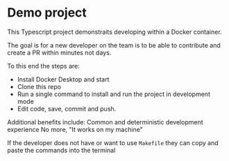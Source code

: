 # Demo project

This Typescript project demonstraits developing within a Docker container.

The goal is for a new developer on the team is to be able to contribute and create a PR within minutes not days.

To this end the steps are:

- Install Docker Desktop and start
- Clone this repo
- Run a single command to install and run the project in development mode
- Edit code, save, commit and push.

Additional benefits include: Common and deterministic development experience No more, "It works on my machine"

If the developer does not have or want to use `Makefile` they can copy and paste the commands into the terminal

